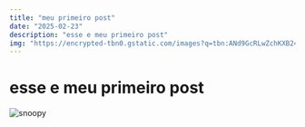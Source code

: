 ```yaml
---
title: "meu primeiro post"
date: "2025-02-23"
description: "esse e meu primeiro post"
img: "https://encrypted-tbn0.gstatic.com/images?q=tbn:ANd9GcRLwZchKXB240kOFytuhMU84zgYk8-Ln8WyJqmzsoKlhNRE8z8KU_dOA6L4&s=10"
---
```

# esse e meu primeiro post


![snoopy](https://encrypted-tbn0.gstatic.com/images?q=tbn:ANd9GcRLwZchKXB240kOFytuhMU84zgYk8-Ln8WyJqmzsoKlhNRE8z8KU_dOA6L4&s=10)
